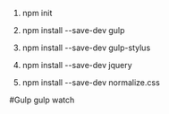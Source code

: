 1. npm init

2. npm install --save-dev gulp

3. npm install --save-dev gulp-stylus

4. npm install --save-dev jquery

5. npm install --save-dev normalize.css

#Gulp
	gulp watch


